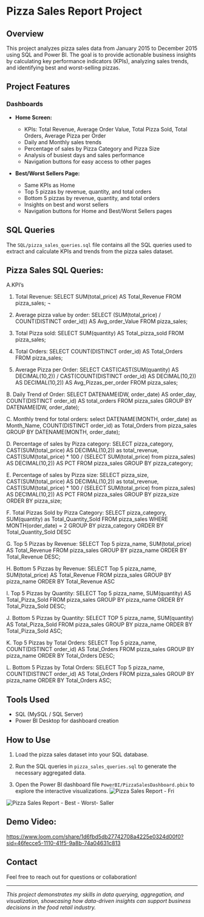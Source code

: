 # Pizza Sales Report Project
## Overview
This project analyzes pizza sales data from January 2015 to December 2015 using SQL and Power BI. The goal is to provide actionable business insights by calculating key performance indicators (KPIs), analyzing sales trends, and identifying best and worst-selling pizzas.

## Project Features

### Dashboards
- **Home Screen:**
  - KPIs: Total Revenue, Average Order Value, Total Pizza Sold, Total Orders, Average Pizza per Order
  - Daily and Monthly sales trends
  - Percentage of sales by Pizza Category and Pizza Size
  - Analysis of busiest days and sales performance
  - Navigation buttons for easy access to other pages

- **Best/Worst Sellers Page:**
  - Same KPIs as Home
  - Top 5 pizzas by revenue, quantity, and total orders
  - Bottom 5 pizzas by revenue, quantity, and total orders
  - Insights on best and worst sellers
  - Navigation buttons for Home and Best/Worst Sellers pages

## SQL Queries
The `SQL/pizza_sales_queries.sql` file contains all the SQL queries used to extract and calculate KPIs and trends from the pizza sales dataset.
## Pizza Sales SQL Queries:
A.KPI’s
1. Total Revenue: 
SELECT SUM(total_price) AS Total_Revenue FROM pizza_sales;
¬ 
2. Average pizza value by order: 
SELECT (SUM(total_price) / COUNT(DISTINCT order_id)) AS Avg_order_Value FROM pizza_sales;
 
3. Total Pizza sold: 
SELECT SUM(quantity) AS Total_pizza_sold FROM pizza_sales;
 
4. Total  Orders: 
SELECT COUNT(DISTINCT order_id) AS Total_Orders FROM pizza_sales;
 
5. Average Pizza per Order: 
SELECT CAST(CAST(SUM(quantity) AS DECIMAL(10,2)) / 
CAST(COUNT(DISTINCT order_id) AS DECIMAL(10,2)) AS DECIMAL(10,2))
AS Avg_Pizzas_per_order
FROM pizza_sales;
 
B. Daily Trend of Order: 
SELECT DATENAME(DW, order_date) AS order_day, COUNT(DISTINCT order_id) AS total_orders 
FROM pizza_sales
GROUP BY DATENAME(DW, order_date);
 
C.  Monthly trend for total orders: 
select DATENAME(MONTH, order_date) as Month_Name, COUNT(DISTINCT order_id) as Total_Orders
from pizza_sales
GROUP BY DATENAME(MONTH, order_date);
 
D. Percentage of sales by Pizza category: 
SELECT pizza_category, CAST(SUM(total_price) AS DECIMAL(10,2)) as total_revenue,
CAST(SUM(total_price) * 100 / (SELECT SUM(total_price) from pizza_sales) AS DECIMAL(10,2)) AS PCT
FROM pizza_sales
GROUP BY pizza_category;
 
E. Percentage of sales by Pizza size: 
SELECT pizza_size, CAST(SUM(total_price) AS DECIMAL(10,2)) as total_revenue,
CAST(SUM(total_price) * 100 / (SELECT SUM(total_price) from pizza_sales) AS DECIMAL(10,2)) AS PCT
FROM pizza_sales
GROUP BY pizza_size
ORDER BY pizza_size;
 
F. Total Pizzas Sold by Pizza Category: 
SELECT pizza_category, SUM(quantity) as Total_Quantity_Sold
FROM pizza_sales
WHERE MONTH(order_date) = 2
GROUP BY pizza_category
ORDER BY Total_Quantity_Sold DESC
 
G. Top 5 Pizzas by Revenue:
SELECT Top 5 pizza_name, SUM(total_price) AS Total_Revenue
FROM pizza_sales
GROUP BY pizza_name
ORDER BY Total_Revenue DESC;
 
H. Bottom 5 Pizzas by Revenue: 
SELECT Top 5 pizza_name, SUM(total_price) AS Total_Revenue
FROM pizza_sales
GROUP BY pizza_name
ORDER BY Total_Revenue ASC
 
I. Top 5 Pizzas by Quantity: 
SELECT Top 5 pizza_name, SUM(quantity) AS Total_Pizza_Sold
FROM pizza_sales
GROUP BY pizza_name
ORDER BY Total_Pizza_Sold DESC;
 
J. Bottom 5 Pizzas by Quantity: 
SELECT TOP 5 pizza_name, SUM(quantity) AS Total_Pizza_Sold
FROM pizza_sales
GROUP BY pizza_name
ORDER BY Total_Pizza_Sold ASC;
 
K. Top 5 Pizzas by Total Orders: 
SELECT Top 5 pizza_name, COUNT(DISTINCT order_id) AS Total_Orders
FROM pizza_sales
GROUP BY pizza_name
ORDER BY Total_Orders DESC;
 
L. Bottom 5 Pizzas by Total Orders: 
SELECT Top 5 pizza_name, COUNT(DISTINCT order_id) AS Total_Orders
FROM pizza_sales
GROUP BY pizza_name
ORDER BY Total_Orders ASC;
 
## Tools Used
- SQL (MySQL / SQL Server)
- Power BI Desktop for dashboard creation

## How to Use
1. Load the pizza sales dataset into your SQL database.
2. Run the SQL queries in `pizza_sales_queries.sql` to generate the necessary aggregated data.
   
4. Open the Power BI dashboard file `PowerBI/PizzaSalesDashboard.pbix` to explore the interactive visualizations.
![Pizza Sales Report - Fri](https://github.com/user-attachments/assets/6bf2c226-7184-4392-a72d-9503caca479e)

![Pizza Sales Report - Best - Worst- Saller](https://github.com/user-attachments/assets/4443c76f-0d95-476b-98c0-52a165917d7b)

## Demo Video: 
https://www.loom.com/share/1d6fbd5db27742708a4225e0324d00f0?sid=46fecce5-1110-41f5-9a8b-74a04631c813 

## Contact
Feel free to reach out for questions or collaboration!

---

*This project demonstrates my skills in data querying, aggregation, and visualization, showcasing how data-driven insights can support business decisions in the food retail industry.*
